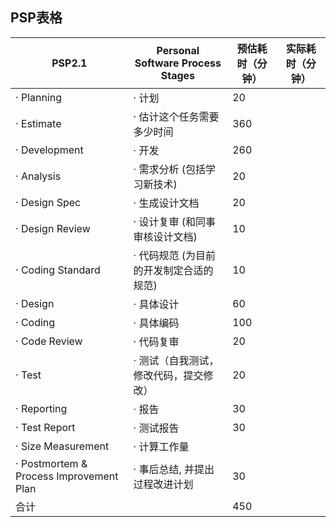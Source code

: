 

## PSP表格

| PSP2.1                                  | Personal Software Process Stages        | 预估耗时（分钟） | 实际耗时（分钟） |
| --------------------------------------- | --------------------------------------- | ---------------- | ---------------- |
| · Planning                              | · 计划                                  | 20               |                  |
| · Estimate                              | · 估计这个任务需要多少时间              | 360              |                  |
| · Development                           | · 开发                                  | 260              |                  |
| · Analysis                              | · 需求分析 (包括学习新技术)             | 20               |                  |
| · Design Spec                           | · 生成设计文档                          | 20               |                  |
| · Design Review                         | · 设计复审 (和同事审核设计文档)         | 10               |                  |
| · Coding Standard                       | · 代码规范 (为目前的开发制定合适的规范) | 10               |                  |
| · Design                                | · 具体设计                              | 60               |                  |
| · Coding                                | · 具体编码                              | 100              |                  |
| · Code Review                           | · 代码复审                              | 20               |                  |
| · Test                                  | · 测试（自我测试，修改代码，提交修改）  | 20               |                  |
| · Reporting                             | · 报告                                  | 30               |                  |
| · Test Report                           | · 测试报告                              | 30               |                  |
| · Size Measurement                      | · 计算工作量                            |                  |                  |
| · Postmortem & Process Improvement Plan | · 事后总结, 并提出过程改进计划          | 30               |                  |
| 合计                                    |                                         | 450              |                  |

